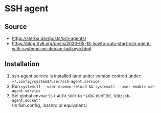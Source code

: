 # SSH agent

## Source

- <https://sterba.dev/posts/ssh-agents/>
- <https://blog.tty8.org/posts/2020-05-18-howto-auto-start-ssh-agent-with-systemd-on-debian-bullseye.html>

## Installation

1. ssh-agent.service is installed (and under version control) under: `~/.config/systemd/user/ssh-agent.service`
2. Run `systemctl --user daemon-reload && systemctl --user enable ssh-agent.service`
3. Set global envvar `SSH_AUTH_SOCK` to `"$XDG_RUNTIME_DIR/ssh-agent.socket"`  
   (In fish.config, .bashrc or equivalent.)
